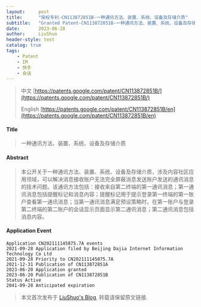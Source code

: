 ```yaml
---
layout:     post
title:      "授权专利-CN113872851B-一种通讯方法、装置、系统、设备及存储介质"
subtitle:   "Granted Patent-CN113872851B-一种通讯方法、装置、系统、设备及存储介质"
date:       2023-06-20
author:     LiuShuo
header-style: text
catalog: true
tags:
    - Patent
    - IM
    - 快手
    - 会话
---
```

> 中文 [https://patents.google.com/patent/CN113872851B/](https://patents.google.com/patent/CN113872851B/)
>
> English [https://patents.google.com/patent/CN113872851B/en](https://patents.google.com/patent/CN113872851B/en)

#### Title
> 一种通讯方法、装置、系统、设备及存储介质






















#### Abstract
> 本公开关于一种通讯方法、装置、系统、设备及存储介质，涉及内容社区应用领域，可以解决消息接收账户无法完全屏蔽消息发送账户发送的通讯消息的技术问题。该通讯方法包括：接收来自第二终端的第一通讯消息；第一通讯消息包括提醒标记和消息内容；提醒标记用于提示登录第一终端的第一账户查看第一通讯消息；当第一通讯消息满足预设策略时，在第一账户与登录第二终端的第二账户的会话显示页面显示第二通讯消息；第二通讯消息包括消息内容。
























#### Application Event
```
Application CN202111145875.7A events 
2021-09-28 Application filed by Beijing Dajia Internet Information Technology Co Ltd
2021-09-28 Priority to CN202111145875.7A
2021-12-31 Publication of CN113872851A
2023-06-20 Application granted
2023-06-20 Publication of CN113872851B
Status Active
2041-09-28 Anticipated expiration

```
> 本文首次发布于 [LiuShuo's Blog](https://liushuo.me), 
转载请保留原文链接.
